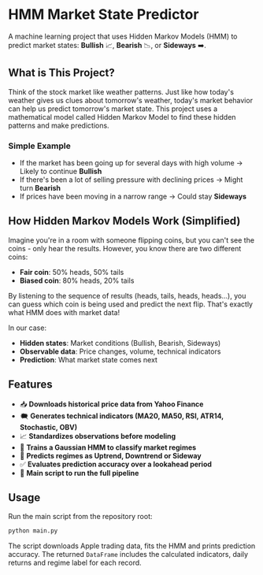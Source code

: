 # HMM Market State Predictor

A machine learning project that uses Hidden Markov Models (HMM) to predict market states: **Bullish** 📈, **Bearish** 📉, or **Sideways** ➡️.

## What is This Project?

Think of the stock market like weather patterns. Just like how today's weather gives us clues about tomorrow's weather, today's market behavior can help us predict tomorrow's market state. This project uses a mathematical model called Hidden Markov Model to find these hidden patterns and make predictions.

### Simple Example
- If the market has been going up for several days with high volume → Likely to continue **Bullish**
- If there's been a lot of selling pressure with declining prices → Might turn **Bearish**  
- If prices have been moving in a narrow range → Could stay **Sideways**

## How Hidden Markov Models Work (Simplified)

Imagine you're in a room with someone flipping coins, but you can't see the coins - only hear the results. However, you know there are two different coins:
- **Fair coin**: 50% heads, 50% tails
- **Biased coin**: 80% heads, 20% tails

By listening to the sequence of results (heads, tails, heads, heads...), you can guess which coin is being used and predict the next flip. That's exactly what HMM does with market data!

In our case:
- **Hidden states**: Market conditions (Bullish, Bearish, Sideways)
- **Observable data**: Price changes, volume, technical indicators
- **Prediction**: What market state comes next

## Features

- 📥 **Downloads historical price data from Yahoo Finance**
- 🗮 **Generates technical indicators (MA20, MA50, RSI, ATR14, Stochastic, OBV)**
- 📈 **Standardizes observations before modeling**
- 🧠 **Trains a Gaussian HMM to classify market regimes**
- 🎯 **Predicts regimes as Uptrend, Downtrend or Sideway**
- ✅ **Evaluates prediction accuracy over a lookahead period**
- 🧘 **Main script to run the full pipeline**

## Usage

Run the main script from the repository root:

```bash
python main.py
```

The script downloads Apple trading data, fits the HMM and prints prediction accuracy. The returned `DataFrame` includes the calculated indicators, daily returns and regime label for each record.

